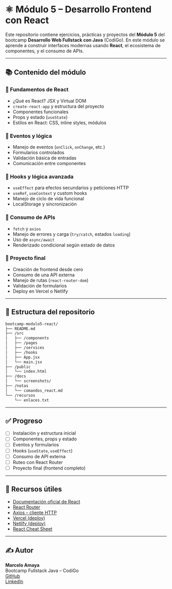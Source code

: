 # ⚛️ Módulo 5 – Desarrollo Frontend con React

Este repositorio contiene ejercicios, prácticas y proyectos del **Módulo 5** del bootcamp **Desarrollo Web Fullstack con Java** (CodiGo). En este módulo se aprende a construir interfaces modernas usando **React**, el ecosistema de componentes, y el consumo de APIs.

---

## 📚 Contenido del módulo

### 🔸 Fundamentos de React

- ¿Qué es React? JSX y Virtual DOM
- `create-react-app` y estructura del proyecto
- Componentes funcionales
- Props y estado (`useState`)
- Estilos en React: CSS, inline styles, módulos

### 🔸 Eventos y lógica

- Manejo de eventos (`onClick`, `onChange`, etc.)
- Formularios controlados
- Validación básica de entradas
- Comunicación entre componentes

### 🔸 Hooks y lógica avanzada

- `useEffect` para efectos secundarios y peticiones HTTP
- `useRef`, `useContext` y custom hooks
- Manejo de ciclo de vida funcional
- LocalStorage y sincronización

### 🔸 Consumo de APIs

- `fetch` y `axios`
- Manejo de errores y carga (`try/catch`, estados `loading`)
- Uso de `async/await`
- Renderizado condicional según estado de datos

### 🔸 Proyecto final

- Creación de frontend desde cero
- Consumo de una API externa
- Manejo de rutas (`react-router-dom`)
- Validación de formularios
- Deploy en Vercel o Netlify

---

## 📁 Estructura del repositorio

```bash
bootcamp-modulo5-react/
├── README.md
├── /src
│   ├── /components
│   ├── /pages
│   ├── /services
│   ├── /hooks
│   ├── App.jsx
│   └── main.jsx
├── /public
│   └── index.html
├── /docs
│   └── screenshots/
├── /notas
│   └── comandos_react.md
└── /recursos
    └── enlaces.txt
```

---

## ✅ Progreso

- [ ] Instalación y estructura inicial
- [ ] Componentes, props y estado
- [ ] Eventos y formularios
- [ ] Hooks (`useState`, `useEffect`)
- [ ] Consumo de API externa
- [ ] Ruteo con React Router
- [ ] Proyecto final (frontend completo)

---

## 🔗 Recursos útiles

- [Documentación oficial de React](https://react.dev/)
- [React Router](https://reactrouter.com/)
- [Axios – cliente HTTP](https://axios-http.com/)
- [Vercel (deploy)](https://vercel.com/)
- [Netlify (deploy)](https://www.netlify.com/)
- [React Cheat Sheet](https://reactcheatsheet.com/)

---

## ✍️ Autor

**Marcelo Amaya**  
Bootcamp Fullstack Java – CodiGo  
[GitHub](https://github.com/MarceloAM94)  
[LinkedIn](https://www.linkedin.com/in/marcelo-amaya-medina-614518268/)
